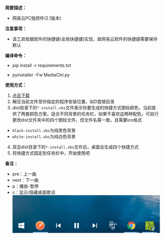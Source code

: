 **简要描述：** 

- 网易云PC版控件(2.1版本)

**注意事项：** 
- 该工具依据软件的快捷键(全局快捷键)实现，故网易云软件的快捷键需要保持默认
  
**编译命令：**
- pip install -r requirements.txt

- pyinstaller -Fw MediaCtrl.py

**使用方式：** 
1. [点击下载](https://github.com/longweiqiang/MediaCtrl/releases "releases")
2. 解压当前文件至你指定的程序安装位置，如D盘根目录
3. dist目录下的`*-install.vbs`文件表示你要生成的快捷方式图标颜色，当前提供了两套颜色方案，适合不同背景的任务栏，如果不喜欢这两种配色，可自行更改dist文件夹中的四个图标文件，但文件名需一致，且需要ico格式
- `black-install.vbs`为纯黑色背景
- `white-install.vbs`为纯白色背景
4. 双击dist目录下的`*-install.vbs`文件后，桌面会生成四个快捷方式
5. 将快捷方式固定到任务栏中，开始使用吧

**备注：** 
- pre：上一曲
- next：下一曲
- p：播放-暂停
- c：显示/隐藏桌面歌词  
[![](https://github.com/longweiqiang/MediaCtrl/blob/master/img/2.png)](https://github.com/lwq6783293/MediaCtrl/blob/master/img/2.png)
